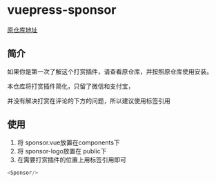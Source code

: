 # vuepress-sponsor
[原仓库地址](https://github.com/yokefellow/vuepress-plugin-sponsor)
## 简介
如果你是第一次了解这个打赏插件，请查看原仓库，并按照原仓库使用安装。

本仓库将打赏插件简化，只留了微信和支付宝，

并没有解决打赏在评论的下方的问题，所以建议使用标签引用

## 使用
1. 将 sponsor.vue放置在components下
2. 将 sponsor-logo放置在 public下
3. 在需要打赏插件的位置上用标签引用即可

``` js
<Sponsor/>
```
